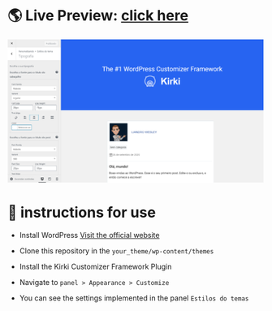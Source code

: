  # 🌎 **Live Preview**: [click here](https://how-to-use-kirki.000webhostapp.com)


<p align="center"><img src="https://github.com/liandro-wesley/how-to-use-kirki/blob/master/template_5.png" /> </p>

# 📜 instructions for use

* Install WordPress [Visit the official website](https://wordpress.org)

* Clone this repository in the `your_theme/wp-content/themes`

* Install the Kirki Customizer Framework Plugin

* Navigate to `panel > Appearance > Customize`

* You can see the settings implemented in the panel `Estilos do temas`
